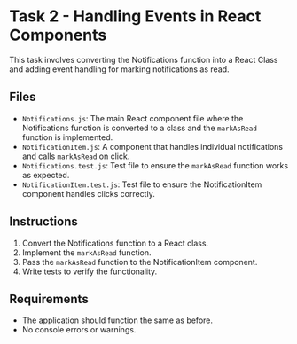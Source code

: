 
# Task 2 - Handling Events in React Components

This task involves converting the Notifications function into a React Class and adding event handling for marking notifications as read.

## Files

- `Notifications.js`: The main React component file where the Notifications function is converted to a class and the `markAsRead` function is implemented.
- `NotificationItem.js`: A component that handles individual notifications and calls `markAsRead` on click.
- `Notifications.test.js`: Test file to ensure the `markAsRead` function works as expected.
- `NotificationItem.test.js`: Test file to ensure the NotificationItem component handles clicks correctly.

## Instructions

1. Convert the Notifications function to a React class.
2. Implement the `markAsRead` function.
3. Pass the `markAsRead` function to the NotificationItem component.
4. Write tests to verify the functionality.

## Requirements

- The application should function the same as before.
- No console errors or warnings.
